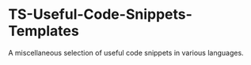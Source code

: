 # TS-Useful-Code-Snippets-Templates
 A miscellaneous selection of useful code snippets in various languages. 
